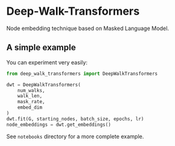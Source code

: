 # Deep-Walk-Transformers
Node embedding technique based on Masked Language Model.

**A simple example**
----------------------------------------------------------------

You can experiment very easily:

```python
from deep_walk_transformers import DeepWalkTransformers

dwt = DeepWalkTransformers(
    num_walks,
    walk_len,
    mask_rate,
    embed_dim
)
dwt.fit(G, starting_nodes, batch_size, epochs, lr)
node_embeddings = dwt.get_embeddings()
```

See `notebooks` directory for a more complete example.